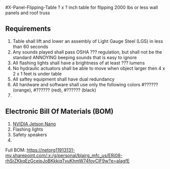 #X-Panel-Flipping-Table
? x ? inch table for flipping 2000 lbs or less wall panels and roof truss 

## Requirements
1) Table shall lift and lower an assembly of Light Gauge Steel (LGS) in less than 60 seconds
2) Any sounds played shall pass OSHA ??? regulation, but shall not be the standard ANNOYING beeping sounds that is easy to ignore
3) All flashing lights shall have a brightness of at least ??? lumens
4) No hydraulic actuators shall be able to move when object larger then 4 x 2 x 1 feet is under table
5) All saftey equipment shall have dual redundancy 
6) All hardware and software shall use only the following colors #?????? (orange), #?????? (red), #?????? (black)
7) 

## Electronic Bill Of Materials (BOM)
1) [NVIDIA Jetson Nano]()
2) Flashing lights 
3) Safety speakers
4) 

Full BOM: https://netorg11913131-my.sharepoint.com/:x:/g/personal/blairg_mfc_us/ERi08-rhSrZKkqEzGceipJoBKkkiqTvuKhmW74fovClF9w?e=aIagfE
